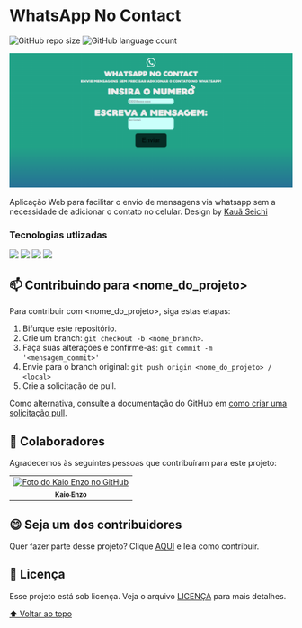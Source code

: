 # WhatsApp No Contact

<!---Esses são exemplos. Veja https://shields.io para outras pessoas ou para personalizar este conjunto de escudos. Você pode querer incluir dependências, status do projeto e informações de licença aqui--->

![GitHub repo size](https://img.shields.io/github/repo-size/kaioenzo/whatsapp-no-contact?style=for-the-badge)
![GitHub language count](https://img.shields.io/github/languages/count/kaioenzo/whatsapp-no-contact?style=for-the-badge)


<img src="https://github.com/kaioenzo/whatsapp-no-contact/blob/main/img/FireShot%20Capture%20004%20-%20Whatsapp%20No%20Contact%20-%20kaioenzo.github.io.png?raw=true" alt="exemplo imagem do projeto">

Aplicação Web para facilitar o envio de mensagens via whatsapp sem a necessidade de adicionar o contato no celular.
Design by [Kauã Seichi](https://www.behance.net/kauaseichigomes)

### Tecnologias utlizadas

<img src="https://img.shields.io/badge/HTML5-E34F26?style=for-the-badge&logo=html5&logoColor=white" />
<img src="https://img.shields.io/badge/CSS3-1572B6?style=for-the-badge&logo=css3&logoColor=white" />
<img src="https://img.shields.io/badge/JavaScript-F7DF1E?style=for-the-badge&logo=javascript&logoColor=black" />
<img src="https://img.shields.io/badge/Bootstrap-563D7C?style=for-the-badge&logo=bootstrap&logoColor=white" />

## 📫 Contribuindo para <nome_do_projeto>
<!---Se o seu README for longo ou se você tiver algum processo ou etapas específicas que deseja que os contribuidores sigam, considere a criação de um arquivo CONTRIBUTING.md separado--->
Para contribuir com <nome_do_projeto>, siga estas etapas:

1. Bifurque este repositório.
2. Crie um branch: `git checkout -b <nome_branch>`.
3. Faça suas alterações e confirme-as: `git commit -m '<mensagem_commit>'`
4. Envie para o branch original: `git push origin <nome_do_projeto> / <local>`
5. Crie a solicitação de pull.

Como alternativa, consulte a documentação do GitHub em [como criar uma solicitação pull](https://help.github.com/en/github/collaborating-with-issues-and-pull-requests/creating-a-pull-request).

## 🤝 Colaboradores

Agradecemos às seguintes pessoas que contribuíram para este projeto:

<table>
  <tr>
    <td align="center">
      <a href="#">
        <img src="https://avatars.githubusercontent.com/u/59144744?s=40&v=4" width="100px;" alt="Foto do Kaio Enzo no GitHub"/><br>
        <sub>
          <b>Kaio Enzo</b>
        </sub>
      </a>
    </td>
</table>


## 😄 Seja um dos contribuidores<br>

Quer fazer parte desse projeto? Clique [AQUI](CONTRIBUTING.md) e leia como contribuir.

## 📝 Licença

Esse projeto está sob licença. Veja o arquivo [LICENÇA](LICENSE.md) para mais detalhes.

[⬆ Voltar ao topo](#nome-do-projeto)<br>
